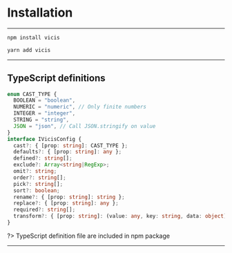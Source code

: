 # Installation

---

```bash
npm install vicis
```

```bash
yarn add vicis
```

---

## TypeScript definitions

```typescript
enum CAST_TYPE {
  BOOLEAN = "boolean",
  NUMERIC = "numeric", // Only finite numbers
  INTEGER = "integer",
  STRING = "string",
  JSON = "json", // Call JSON.stringify on value
}
interface IVicisConfig {
  cast?: { [prop: string]: CAST_TYPE };
  defaults?: { [prop: string]: any };
  defined?: string[];
  exclude?: Array<string|RegExp>;
  omit?: string;
  order?: string[];
  pick?: string[];
  sort?: boolean;
  rename?: { [prop: string]: string };
  replace?: { [prop: string]: any };
  required?: string[];
  transform?: { [prop: string]: (value: any, key: string, data: object) => any | Function };
}
```

?> TypeScript definition file are included in npm package

---
